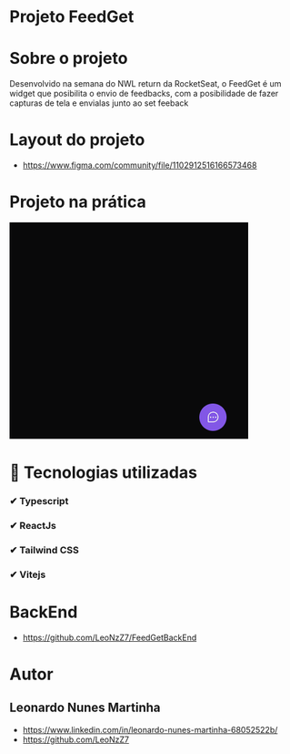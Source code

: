 # Projeto FeedGet

# Sobre o projeto
Desenvolvido na semana do NWL return da RocketSeat, o FeedGet é um widget que posibilita o envio de feedbacks, com a posibilidade de fazer capturas de tela e envialas
junto ao set feeback

# Layout do projeto
- https://www.figma.com/community/file/1102912516166573468

# Projeto na prática

![feedgetgif.gif](https://github.com/LeoNzZ7/FeedGet/blob/master/feedgetgif.gif)

# 🚀 Tecnologias utilizadas
### ✔ Typescript
### ✔ ReactJs
### ✔ Tailwind CSS
### ✔ Vitejs

# BackEnd 
- https://github.com/LeoNzZ7/FeedGetBackEnd
# Autor
## Leonardo Nunes Martinha 
- https://www.linkedin.com/in/leonardo-nunes-martinha-68052522b/
- https://github.com/LeoNzZ7
